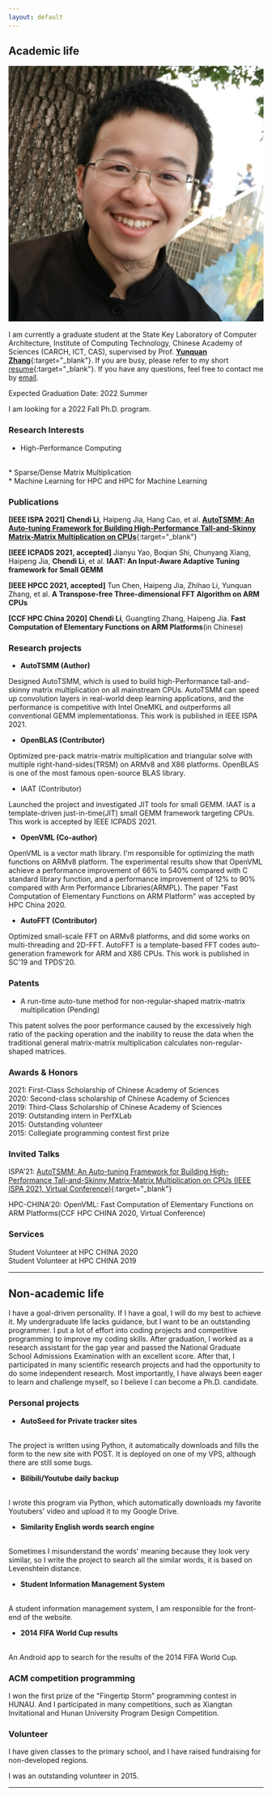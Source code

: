 ```yaml
---
layout: default
---
```


<!---
# Chendi Li

-->
## Academic life

<img class="profile-picture" src="me.jpg">
<!---
-->

I am currently a graduate student at the State Key Laboratory of Computer Architecture, Institute of Computing Technology, Chinese Academy of Sciences (CARCH, ICT, CAS), supervised by Prof. [**Yunquan Zhang**](https://dblp.org/pid/17/6660.html){:target="_blank"}. If you are busy, please refer to my short [resume](https://www.chendi.gq/Chendi_Li_Resume.pdf){:target="_blank"}. If you have any questions, feel free to contact me by [email](mailto:lichendi.cs@gmail.com).

Expected Graduation Date: 2022 Summer

I am looking for a 2022 Fall Ph.D. program.

### Research Interests

* High-Performance Computing
<br/>
* Sparse/Dense Matrix Multiplication
<br/>
* Machine Learning for HPC and HPC for Machine Learning

<!---
I like hardcore programming and I really want to do some research on the system area.

## News

2021.9.18 I found there are not many works on sparse matrix-matrix multiplication with fault-tolerant

2021.9.16 Recently, I'm doing some research on optimizing sparse matrix-matrix multiplication.

2021.7.13 It seems like SC is more likely to accept works about large-scale applications.

2021.6.14 I finished my paper. I have a plan about submitting a pull request to OpenBLAS, but I don't have enough time to test for all target architecture.
-->

### Publications

**[IEEE ISPA 2021]** **Chendi Li**, Haipeng Jia, Hang Cao, et al. [**AutoTSMM: An Auto-tuning Framework for Building High-Performance Tall-and-Skinny Matrix-Matrix Multiplication on CPUs**](http://www.cloud-conf.net/ispa2021/proc/pdfs/ISPA-BDCloud-SocialCom-SustainCom2021-3mkuIWCJVSdKJpBYM7KEKW/264600a159/264600a159.pdf){:target="_blank"}

**[IEEE ICPADS 2021, accepted]** Jianyu Yao, Boqian Shi, Chunyang Xiang, Haipeng Jia, **Chendi Li**, et al. **IAAT: An Input-Aware Adaptive Tuning framework for Small GEMM**

**[IEEE HPCC 2021, accepted]** Tun Chen, Haipeng Jia,  Zhihao Li, Yunquan Zhang, et al. **A Transpose-free Three-dimensional FFT Algorithm on ARM CPUs**

**[CCF HPC China 2020]** **Chendi Li**, Guangting Zhang, Haipeng Jia. **Fast Computation of Elementary Functions on ARM Platforms**(in Chinese)

### Research projects
* **AutoTSMM (Author)**

Designed AutoTSMM, which is used to build high-Performance tall-and-skinny matrix multiplication on all mainstream CPUs. AutoTSMM can speed up convolution layers in real-world deep learning applications, and the performance is competitive with Intel OneMKL and outperforms all conventional GEMM implementationss. This work is published in IEEE ISPA 2021.

* **OpenBLAS (Contributor)**

Optimized pre-pack matrix-matrix multiplication and triangular solve with multiple right-hand-sides(TRSM) on ARMv8 and X86 platforms. OpenBLAS is one of the most famous open-source BLAS library.

* IAAT (Contributor)

Launched the project and investigated JIT tools for small GEMM. IAAT is a template-driven just-in-time(JIT) small GEMM framework targeting CPUs. This work is accepted by IEEE ICPADS 2021.

* **OpenVML (Co-author)**

OpenVML is a vector math library. I'm responsible for optimizing the math functions on ARMv8 platform. The experimental results show that OpenVML achieve a performance improvement of 66% to 540% compared with C standard library function, and a performance improvement of 12% to 90% compared with Arm Performance Libraries(ARMPL). The paper "Fast Computation of Elementary Functions on ARM Platform" was accepted by HPC China 2020.

* **AutoFFT (Contributor)**

Optimized small-scale FFT on ARMv8 platforms, and did some works on multi-threading and 2D-FFT. AutoFFT is a template-based FFT codes auto-generation framework for ARM and X86 CPUs. This work is published in SC'19 and TPDS'20.

### Patents
* A run-time auto-tune method for non-regular-shaped matrix-matrix multiplication (Pending)

This patent solves the poor performance caused by the excessively high ratio of the packing operation and the inability to reuse the data when the traditional general matrix-matrix multiplication calculates non-regular-shaped matrices.

### Awards & Honors
2021: First-Class Scholarship of Chinese Academy of Sciences
<br/>
2020: Second-class scholarship of Chinese Academy of Sciences
<br/>
2019: Third-Class Scholarship of Chinese Academy of Sciences
<br/>
2019: Outstanding intern in PerfXLab
<br/>
2015: Outstanding volunteer
<br/>
2015: Collegiate programming contest first prize

### Invited Talks

ISPA'21: [AutoTSMM: An Auto-tuning Framework for Building High-Performance Tall-and-Skinny Matrix-Matrix Multiplication on CPUs (IEEE ISPA 2021, Virtual Conference)](https://www.youtube.com/watch?v=NjIla6zXRHM){:target="_blank"}

HPC-CHINA'20: OpenVML: Fast Computation of Elementary Functions on ARM Platforms(CCF HPC CHINA 2020, Virtual Conference)

### Services
Student Volunteer at HPC CHINA 2020
<br/>
Student Volunteer at HPC CHINA 2019 

---

## Non-academic life
I have a goal-driven personality. If I have a goal, I will do my best to achieve it. My undergraduate life lacks guidance, but I want to be an outstanding programmer. I put a lot of effort into coding projects and competitive programming to improve my coding skills. After graduation, I worked as a research assistant for the gap year and passed the National Graduate School Admissions Examination with an excellent score. After that, I participated in many scientific research projects and had the opportunity to do some independent research. Most importantly, I have always been eager to learn and challenge myself, so I believe I can become a Ph.D. candidate.

### Personal projects
* **AutoSeed for Private tracker sites**
<br/>
The project is written using Python, it automatically downloads and fills the form to the new site with POST. It is deployed on one of my VPS, although there are still some bugs.

* **Bilibili/Youtube daily backup**
<br/>
I wrote this program via Python, which automatically downloads my favorite Youtubers' video and upload it to my Google Drive.

* **Similarity English words search engine**
<br/>
Sometimes I misunderstand the words' meaning because they look very similar, so I write the project to search all the similar words, it is based on Levenshtein distance.

* **Student Information Management System**
<br/>
A student information management system, I am responsible for the front-end of the website.

* **2014 FIFA World Cup results**
<br/>
An Android app to search for the results of the 2014 FIFA World Cup.

### ACM competition programming
I won the first prize of the "Fingertip Storm" programming contest in HUNAU. And I participated in many competitions, such as Xiangtan Invitational and Hunan University Program Design Competition.

### Volunteer
I have given classes to the primary school, and I have raised fundraising for non-developed regions.

I was an outstanding volunteer in 2015.

---